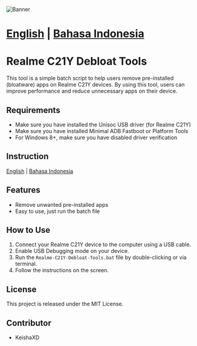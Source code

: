 ![Banner](asset/banner.png)

# [English](README.md) | [Bahasa Indonesia](README-ID.md)

# Realme C21Y Debloat Tools
This tool is a simple batch script to help users remove pre-installed (bloatware) apps on Realme C21Y devices. By using this tool, users can improve performance and reduce unnecessary apps on their device.

## Requirements
- Make sure you have installed the Unisoc USB driver (for Realme C21Y)
- Make sure you have installed Minimal ADB Fastboot or Platform Tools
- For Windows 8+, make sure you have disabled driver verification

## Instruction
[English](Instruction.md) | [Bahasa Indonesia](Instruction-ID.md)

## Features
- Remove unwanted pre-installed apps
- Easy to use, just run the batch file

## How to Use
1. Connect your Realme C21Y device to the computer using a USB cable.
2. Enable USB Debugging mode on your device.
3. Run the `Realme-C21Y-Debloat-Tools.bat` file by double-clicking or via terminal.
4. Follow the instructions on the screen.

## License
This project is released under the MIT License.

## Contributor
- KeishaXD
